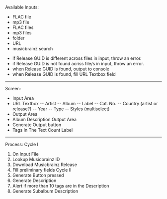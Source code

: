 Available Inputs:

- FLAC file
- mp3 file
- FLAC files
- mp3 files
- folder
- URL
- musicbrainz search

* if Release GUID is different across files in input, throw an error.
* if Release GUID is not found acriss file/s in input, throw an error.
* when Release GUID is found, output to console
* when Release GUID is found, fill URL Textbox field
------------------------
Screen:
- Input Area
- URL Textbox
-- Artist
-- Album
-- Label
-- Cat. No.
-- Country (artist or release?)
-- Year
-- Type
-- Styles (multiselect)
- Output Area
- Album Description Output Area
- Generate Output button
- Tags In The Text Count Label
------------------------
Process:
Cycle I
1. On Input File
2. Lookup Musicbrainz ID
3. Download Musicbrainz Release
4. Fill preliminary fields
Cycle II
1. Generate Button pressed
2. Generate Description
3. Alert if more than 10 tags are in the Description
4. Generate Subalbum Description